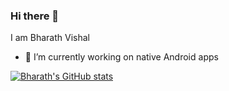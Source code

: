 ### Hi there 👋

I am Bharath Vishal

- 🔭 I’m currently working on native Android apps

[![Bharath's GitHub stats](https://github-readme-stats.vercel.app/api?username=BharathVishal)](https://github.com/anuraghazra/github-readme-stats)
<!--
**BharathVishal/BharathVishal** is a ✨ _special_ ✨ repository because its `README.md` (this file) appears on your GitHub profile.

Here are some ideas to get you started:

- 🔭 I’m currently working on ...
- 🌱 I’m currently learning ...
- 👯 I’m looking to collaborate on ...
- 🤔 I’m looking for help with ...
- 💬 Ask me about ...
- 📫 How to reach me: ...
- 😄 Pronouns: ...
- ⚡ Fun fact: ...
-->
